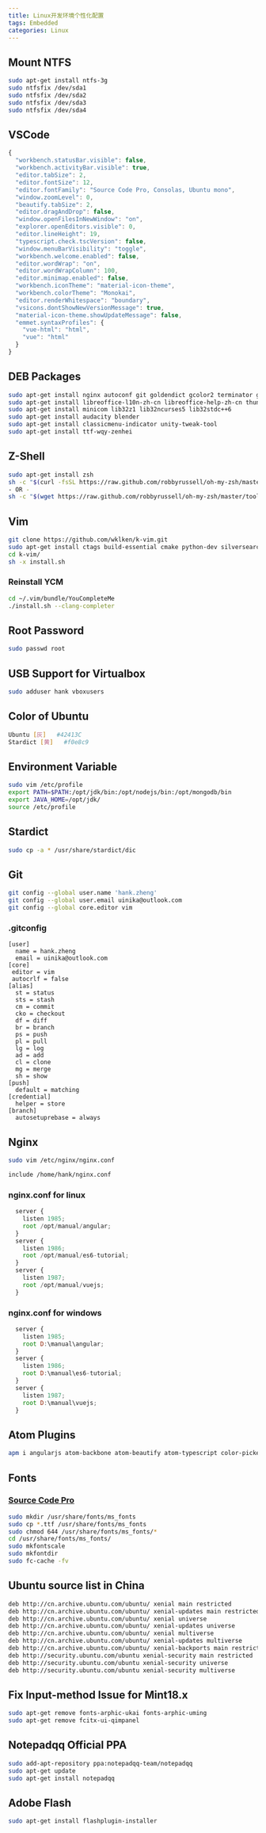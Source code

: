 ```yaml
---
title: Linux开发环境个性化配置
tags: Embedded
categories: Linux
---
```


## Mount NTFS

```bash
sudo apt-get install ntfs-3g
sudo ntfsfix /dev/sda1
sudo ntfsfix /dev/sda2
sudo ntfsfix /dev/sda3
sudo ntfsfix /dev/sda4
```

## VSCode

```javascript
{
  "workbench.statusBar.visible": false,
  "workbench.activityBar.visible": true,
  "editor.tabSize": 2,
  "editor.fontSize": 12,
  "editor.fontFamily": "Source Code Pro, Consolas, Ubuntu mono",
  "window.zoomLevel": 0,
  "beautify.tabSize": 2,
  "editor.dragAndDrop": false,
  "window.openFilesInNewWindow": "on",
  "explorer.openEditors.visible": 0,
  "editor.lineHeight": 19,
  "typescript.check.tscVersion": false,
  "window.menuBarVisibility": "toggle",
  "workbench.welcome.enabled": false,
  "editor.wordWrap": "on",
  "editor.wordWrapColumn": 100,
  "editor.minimap.enabled": false,
  "workbench.iconTheme": "material-icon-theme",
  "workbench.colorTheme": "Monokai",
  "editor.renderWhitespace": "boundary",
  "vsicons.dontShowNewVersionMessage": true,
  "material-icon-theme.showUpdateMessage": false,
  "emmet.syntaxProfiles": {
    "vue-html": "html",
    "vue": "html"
  }
}
```

<!-- more -->

## DEB Packages

```bash
sudo apt-get install nginx autoconf git goldendict gcolor2 terminator guake tree tmux build-essential vim p7zip wireshark filezilla kchmviewer synaptic emacs uget shutter audacious alacarte okular putty ddd fcitx-table-wbpy whois darktable unrar rar calibre vokoscreen chromium-browser darktable inkscape gimp
sudo apt-get install libreoffice-l10n-zh-cn libreoffice-help-zh-cn thunderbird-locale-zh-cn thunderbird-locale-zh-hans firefox-locale-zh-hans language-pack-gnome-zh-hans language-pack-zh-hans
sudo apt-get install minicom lib32z1 lib32ncurses5 lib32stdc++6
sudo apt-get install audacity blender
sudo apt-get install classicmenu-indicator unity-tweak-tool
sudo apt-get install ttf-wqy-zenhei
```

## Z-Shell

```bash
sudo apt-get install zsh
sh -c "$(curl -fsSL https://raw.github.com/robbyrussell/oh-my-zsh/master/tools/install.sh)"
- OR -
sh -c "$(wget https://raw.github.com/robbyrussell/oh-my-zsh/master/tools/install.sh -O -)"
```

## Vim

```bash
git clone https://github.com/wklken/k-vim.git
sudo apt-get install ctags build-essential cmake python-dev silversearcher-ag
cd k-vim/
sh -x install.sh
```

### Reinstall YCM

```bash
cd ~/.vim/bundle/YouCompleteMe
./install.sh --clang-completer
```

## Root Password

```bash
sudo passwd root
```

## USB Support for Virtualbox

```bash
sudo adduser hank vboxusers
```

## Color of Ubuntu

```bash
Ubuntu [灰]   #42413C
Stardict [黄]   #f0e8c9
```

## Environment Variable

```bash
sudo vim /etc/profile
export PATH=$PATH:/opt/jdk/bin:/opt/nodejs/bin:/opt/mongodb/bin
export JAVA_HOME=/opt/jdk/ 
source /etc/profile
```

## Stardict

```bash
sudo cp -a * /usr/share/stardict/dic
```
 
## Git

```bash
git config --global user.name 'hank.zheng'
git config --global user.email uinika@outlook.com
git config --global core.editor vim
```

### .gitconfig

```
[user]
  name = hank.zheng
  email = uinika@outlook.com
[core]
 editor = vim
 autocrlf = false
[alias]
  st = status
  sts = stash
  cm = commit
  cko = checkout
  df = diff
  br = branch
  ps = push
  pl = pull
  lg = log
  ad = add
  cl = clone
  mg = merge
  sh = show
[push]
  default = matching
[credential]
  helper = store
[branch]
  autosetuprebase = always
```

## Nginx

```bash
sudo vim /etc/nginx/nginx.conf
```

```bash
include /home/hank/nginx.conf
```

### nginx.conf for linux

```javascript
  server {
    listen 1985;
    root /opt/manual/angular;
  }
  server {
    listen 1986;
    root /opt/manual/es6-tutorial;
  }
  server {
    listen 1987;
    root /opt/manual/vuejs;
  }
```

### nginx.conf for windows

```javascript
  server {
    listen 1985;
    root D:\manual\angular;
  }
  server {
    listen 1986;
    root D:\manual\es6-tutorial;
  }
  server {
    listen 1987;
    root D:\manual\vuejs;
  }
```

## Atom Plugins

```bash
apm i angularjs atom-backbone atom-beautify atom-typescript color-picker emmet file-icons langular-babel monokai nerd-treeview pigments vim-mode
```

## Fonts

### [Source Code Pro](https://github.com/adobe-fonts/source-code-pro)

```bash
sudo mkdir /usr/share/fonts/ms_fonts
sudo cp *.ttf /usr/share/fonts/ms_fonts
sudo chmod 644 /usr/share/fonts/ms_fonts/*
cd /usr/share/fonts/ms_fonts/
sudo mkfontscale
sudo mkfontdir
sudo fc-cache -fv
```

## Ubuntu source list in China

```bash
deb http://cn.archive.ubuntu.com/ubuntu/ xenial main restricted
deb http://cn.archive.ubuntu.com/ubuntu/ xenial-updates main restricted
deb http://cn.archive.ubuntu.com/ubuntu/ xenial universe
deb http://cn.archive.ubuntu.com/ubuntu/ xenial-updates universe
deb http://cn.archive.ubuntu.com/ubuntu/ xenial multiverse
deb http://cn.archive.ubuntu.com/ubuntu/ xenial-updates multiverse
deb http://cn.archive.ubuntu.com/ubuntu/ xenial-backports main restricted universe multiverse
deb http://security.ubuntu.com/ubuntu xenial-security main restricted
deb http://security.ubuntu.com/ubuntu xenial-security universe
deb http://security.ubuntu.com/ubuntu xenial-security multiverse
```

## Fix Input-method Issue for Mint18.x 

```bash
sudo apt-get remove fonts-arphic-ukai fonts-arphic-uming
sudo apt-get remove fcitx-ui-qimpanel
```

## Notepadqq Official PPA

```bash
sudo add-apt-repository ppa:notepadqq-team/notepadqq
sudo apt-get update
sudo apt-get install notepadqq
```

## Adobe Flash

```bash
sudo apt-get install flashplugin-installer
```